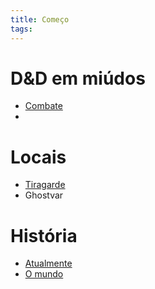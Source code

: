 ```yaml
---
title: Começo
tags:
---
```

# D&D em miúdos
- [Combate](Combate.md)
- 
# Locais
- [Tiragarde](Tiragarde.md)
- Ghostvar
# História
- [Atualmente](Atualmente.md)
- [O mundo](O%20mundo.md)